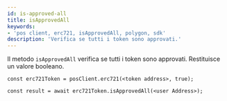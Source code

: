 ```yaml
---
id: is-approved-all
title: isApprovedAll
keywords:
- 'pos client, erc721, isApprovedAll, polygon, sdk'
description: 'Verifica se tutti i token sono approvati.'
---
```


Il metodo `isApprovedAll` verifica se tutti i token sono approvati. Restituisce un valore booleano.

```
const erc721Token = posClient.erc721(<token address>, true);

const result = await erc721Token.isApprovedAll(<user Address>);

```

